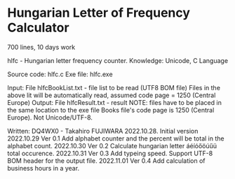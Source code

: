 # Hungarian Letter of Frequency Calculator
700 lines, 10 days work

hlfc - Hungarian letter frequency counter.
Knowledge:  Unicode, C Language


Source code:  hlfc.c
Exe    file:  hlfc.exe

   Input:   File hlfcBookList.txt   - file list to be read (UTF8 BOM file)
            Files in the above lit will be automatically read, assumed code page = 1250 (Central Europe)
   Output:  File hlfcResult.txt     - result
   NOTE:    files have to be placed in the same location to the exe file
            Books file's code page is 1250 (Central Europe).  Not Unicode/UTF-8.

   Written: DQ4WX0 - Takahiro FUJIWARA 
            2022.10.28. Initial version
            2022.10.29  Ver 0.1     Add alphabet counter and the percent will be total in the alphabet count.
            2022.10.30  Ver 0.2     Calculate hungarian letter áéíóőöúűü total occurence.
            2022.10.31  Ver 0.3     Add typeing speed.  Support UTF-8 BOM header for the output file.
            2022.11.01  Ver 0.4     Add calculation of business hours in a year.
